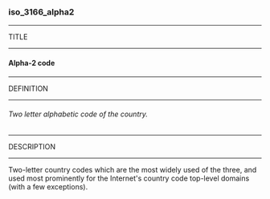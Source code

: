### iso_3166_alpha2



------
TITLE

------

#### Alpha-2 code



------
DEFINITION

------

###### Two letter alphabetic code of the country.



------
DESCRIPTION

------

Two-letter country codes which are the most widely used of the three, and used most prominently for the Internet&apos;s country code top-level domains (with a few exceptions).